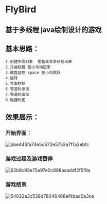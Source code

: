 # FlyBird
## 基于多线程 java绘制设计的游戏
## 基本思路：
    1.创建所需对象  把基本背景绘制出来
    2.开始线程 使小鸟动起来
    3.键盘监控 space 使小鸟跳跃
    4.旋转
    5.界面控制
    6.管道的添加
    7.管道的运动
    8.碰撞判定
## 效果展示：
### 开始界面：
![bbe445fa74e5c672e5753a7f1a3ebfc](https://user-images.githubusercontent.com/93925357/201676276-0d176faa-e1e3-4b69-bb86-a5012e2b0f2c.jpg)
### 游戏过程及游戏暂停
![62b9c93e75a97e0c888aaaddf2f5f8a](https://user-images.githubusercontent.com/93925357/201676303-b87439b5-865c-4950-9d79-976204a089e9.jpg)
### 游戏结束
![54022a3c538d78046468ef4bad0a3ce](https://user-images.githubusercontent.com/93925357/201676330-8a6fbd94-719e-4e4f-ab64-1c556cae6de8.jpg)
